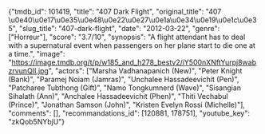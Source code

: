 {"tmdb_id": 101419, "title": "407 Dark Flight", "original_title": "407 \u0e40\u0e17\u0e35\u0e48\u0e22\u0e27\u0e1a\u0e34\u0e19\u0e1c\u0e35", "slug_title": "407-dark-flight", "date": "2012-03-22", "genre": ["Horreur"], "score": "3.7/10", "synopsis": "A flight attendant has to deal with a supernatural event when passengers on her plane start to die one at a time.", "image": "https://image.tmdb.org/t/p/w185_and_h278_bestv2/iY500nXNftYurpj8wabzrvunQII.jpg", "actors": ["Marsha Vadhanapanich (New)", "Peter Knight (Bank)", "Paramej Noiam (Jamras)", "Unchalee Hassadeevichit (Pen)", "Patcharee Tubthong (Gift)", "Namo Tongkumnerd (Wave)", "Sisangian Sihalath (Ann)", "Anchalee Hassadeevichit (Phen)", "Thiti Vechabul (Prince)", "Jonathan Samson (John)", "Kristen Evelyn Rossi (Michelle)"], "comments": [], "recommandations_id": [120881, 178751], "youtube_key": "zkQob5NYbjU"}